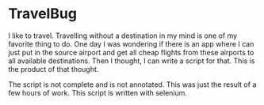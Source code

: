 TravelBug
============

I like to travel. Travelling without a destination in my mind is one of my favorite thing to do. One day I was wondering if there is an app where I can just put in the source airport and get all cheap flights from these airports to all available destinations. Then I thought, I can write a script for that. This is the product of that thought.

The script is not complete and is not annotated. This was just the result of a few hours of work. This script is written with selenium.